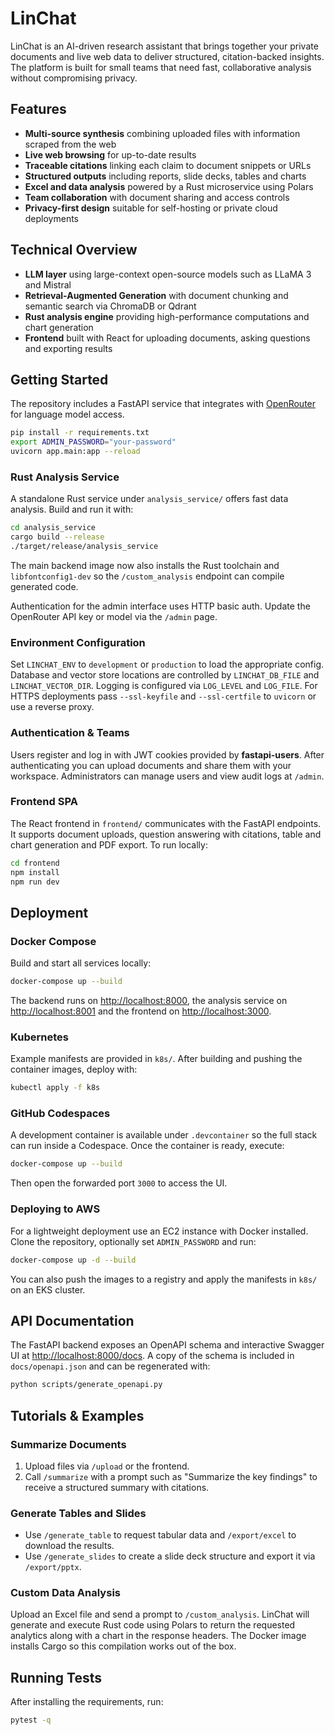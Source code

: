 # LinChat

LinChat is an AI-driven research assistant that brings together your private documents and live web data to deliver structured, citation-backed insights. The platform is built for small teams that need fast, collaborative analysis without compromising privacy.

## Features

- **Multi-source synthesis** combining uploaded files with information scraped from the web
- **Live web browsing** for up-to-date results
- **Traceable citations** linking each claim to document snippets or URLs
- **Structured outputs** including reports, slide decks, tables and charts
- **Excel and data analysis** powered by a Rust microservice using Polars
- **Team collaboration** with document sharing and access controls
- **Privacy-first design** suitable for self-hosting or private cloud deployments

## Technical Overview

- **LLM layer** using large-context open-source models such as LLaMA 3 and Mistral
- **Retrieval-Augmented Generation** with document chunking and semantic search via ChromaDB or Qdrant
- **Rust analysis engine** providing high-performance computations and chart generation
- **Frontend** built with React for uploading documents, asking questions and exporting results

## Getting Started

The repository includes a FastAPI service that integrates with [OpenRouter](https://openrouter.ai/) for language model access.

```bash
pip install -r requirements.txt
export ADMIN_PASSWORD="your-password"
uvicorn app.main:app --reload
```

### Rust Analysis Service

A standalone Rust service under `analysis_service/` offers fast data analysis. Build and run it with:

```bash
cd analysis_service
cargo build --release
./target/release/analysis_service
```

The main backend image now also installs the Rust toolchain and `libfontconfig1-dev` so the `/custom_analysis` endpoint can compile generated code.

Authentication for the admin interface uses HTTP basic auth. Update the OpenRouter API key or model via the `/admin` page.

### Environment Configuration

Set `LINCHAT_ENV` to `development` or `production` to load the appropriate config. Database and vector store locations are controlled by `LINCHAT_DB_FILE` and `LINCHAT_VECTOR_DIR`. Logging is configured via `LOG_LEVEL` and `LOG_FILE`. For HTTPS deployments pass `--ssl-keyfile` and `--ssl-certfile` to `uvicorn` or use a reverse proxy.

### Authentication & Teams

Users register and log in with JWT cookies provided by **fastapi-users**. After authenticating you can upload documents and share them with your workspace. Administrators can manage users and view audit logs at `/admin`.

### Frontend SPA

The React frontend in `frontend/` communicates with the FastAPI endpoints. It supports document uploads, question answering with citations, table and chart generation and PDF export. To run locally:

```bash
cd frontend
npm install
npm run dev
```

## Deployment

### Docker Compose

Build and start all services locally:

```bash
docker-compose up --build
```

The backend runs on <http://localhost:8000>, the analysis service on <http://localhost:8001> and the frontend on <http://localhost:3000>.

### Kubernetes

Example manifests are provided in `k8s/`. After building and pushing the container images, deploy with:

```bash
kubectl apply -f k8s
```

### GitHub Codespaces

A development container is available under `.devcontainer` so the full stack can run inside a Codespace. Once the container is ready, execute:

```bash
docker-compose up --build
```

Then open the forwarded port `3000` to access the UI.

### Deploying to AWS

For a lightweight deployment use an EC2 instance with Docker installed. Clone the repository, optionally set `ADMIN_PASSWORD` and run:

```bash
docker-compose up -d --build
```

You can also push the images to a registry and apply the manifests in `k8s/` on an EKS cluster.

## API Documentation

The FastAPI backend exposes an OpenAPI schema and interactive Swagger UI at <http://localhost:8000/docs>. A copy of the schema is included in `docs/openapi.json` and can be regenerated with:

```bash
python scripts/generate_openapi.py
```

## Tutorials & Examples

### Summarize Documents

1. Upload files via `/upload` or the frontend.
2. Call `/summarize` with a prompt such as "Summarize the key findings" to receive a structured summary with citations.

### Generate Tables and Slides

- Use `/generate_table` to request tabular data and `/export/excel` to download the results.
- Use `/generate_slides` to create a slide deck structure and export it via `/export/pptx`.

### Custom Data Analysis

Upload an Excel file and send a prompt to `/custom_analysis`. LinChat will generate and execute Rust code using Polars to return the requested analytics along with a chart in the response headers.
The Docker image installs Cargo so this compilation works out of the box.

## Running Tests

After installing the requirements, run:

```bash
pytest -q
```
